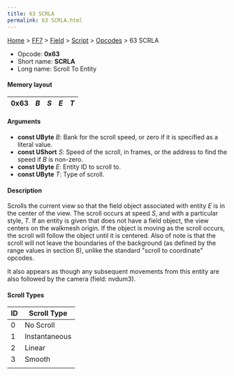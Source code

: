 ```yaml
---
title: 63 SCRLA
permalink: 63 SCRLA.html
---
```


[Home](../../../../Main%20Page.md) > [FF7](../../../../FF7.md) > [Field](../../../Field.md) > [Script](../../Script.md) > [Opcodes](../Opcodes.md) > 63 SCRLA

-   Opcode: **0x63**
-   Short name: **SCRLA**
-   Long name: Scroll To Entity

#### Memory layout

| 0x63 | *B* | *S* | *E* | *T* |
|------|-----|-----|-----|-----|

#### Arguments

-   **const UByte** *B*: Bank for the scroll speed, or zero if it is
    specified as a literal value.
-   **const UShort** *S*: Speed of the scroll, in frames, or the address
    to find the speed if *B* is non-zero.
-   **const UByte** *E*: Entity ID to scroll to.
-   **const UByte** *T*: Type of scroll.

#### Description

Scrolls the current view so that the field object associated with entity
*E* is in the center of the view. The scroll occurs at speed *S*, and
with a particular style, *T*. If an entity is given that does not have a
field object, the view centers on the walkmesh origin. If the object is
moving as the scroll occurs, the scroll will follow the object until it
is centered. Also of note is that the scroll will not leave the
boundaries of the background (as defined by the range values in section
8), unlike the standard "scroll to coordinate" opcodes.

It also appears as though any subsequent movements from this entity are
also followed by the camera (field: nvdum3).

#### Scroll Types

| ID  | Scroll Type   |
|-----|---------------|
| 0   | No Scroll     |
| 1   | Instantaneous |
| 2   | Linear        |
| 3   | Smooth        |
|     |               |
